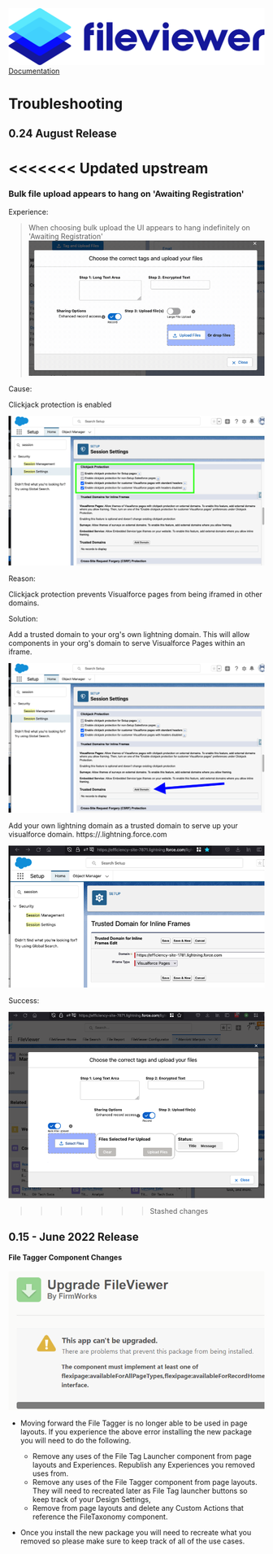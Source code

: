 ![](./quickStartImages/fileviewer.png)
[Documentation](index.md)

# Troubleshooting

## 0.24 August Release

<<<<<<< Updated upstream
=======
### Bulk file upload appears to hang on 'Awaiting Registration'

Experience:

>When choosing bulk upload the UI appears to hang indefinitely on 'Awaiting Registration'
>![Awaiting Registration Hangs](images/troubleshooting/bulkupload/awaitingregistration.gif)

Cause:

Clickjack protection is enabled

![Clickjack protection Enabled](images/troubleshooting/bulkupload/clickjackprotection_enabled.png)

Reason:

Clickjack protection prevents Visualforce pages from being iframed in other domains.

Solution:

Add a trusted domain to your org's own lightning domain. This will allow components in your org's domain to serve Visualforce Pages within an iframe.

![Add Trusted Domain](images/troubleshooting/bulkupload/clickjackprotection_adddomain.png)

Add your own lightning domain as a trusted domain to serve up your visualforce domain. https://<YOUR DOMAIN>.lightning.force.com

![Add Trusted Domain](images/troubleshooting/bulkupload/clickjackprotection_adddomain_record.png)

Success:

![Successful rendering of Bulk](images/troubleshooting/bulkupload/clickjackprotection_success.png)
>>>>>>> Stashed changes

## 0.15 - June 2022 Release

#### File Tagger Component Changes
![FileViewer 11 Upgrade Issue](images/fileviewer-11-upgrade-error.png)

- Moving forward the File Tagger is no longer able to be used in page layouts. If you experience the above error installing the new package you will need to do the following.

   - Remove any uses of the File Tag Launcher component from page layouts and Experiences. Republish any Experiences you removed uses from.
   - Remove any uses of the File Tagger component from page layouts. They will need to recreated later as File Tag launcher buttons so keep track of your Design Settings,
   - Remove from page layouts and delete any Custom Actions that reference the FileTaxonomy component.

- Once you install the new package you will need to recreate what you removed so please make sure to keep track of all of the use cases.


